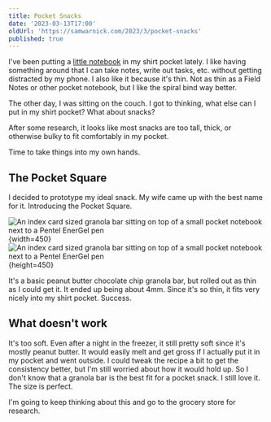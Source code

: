 ```yaml
---
title: Pocket Snacks
date: '2023-03-13T17:00'
oldUrl: 'https://samwarnick.com/2023/3/pocket-snacks'
published: true
---
```


I've been putting a [little notebook](https://www.jetpens.com/Life-Noble-Notebook-Mini-Ring-5-x-3.1-7-mm-Rule/pd/20213) in my shirt pocket lately. I like having something around that I can take notes, write out tasks, etc. without getting distracted by my phone. I also like it because it's thin. Not as thin as a Field Notes or other pocket notebook, but I like the spiral bind way better.

The other day, I was sitting on the couch. I got to thinking, what else can I put in my shirt pocket? What about snacks?

After some research, it looks like most snacks are too tall, thick, or otherwise bulky to fit comfortably in my pocket.

Time to take things into my own hands.

## The Pocket Square

I decided to prototype my ideal snack. My wife came up with the best name for it. Introducing the Pocket Square.

![An index card sized granola bar sitting on top of a small pocket notebook next to a Pentel EnerGel pen](https://samwarnick.com/media/2023-03-13-pocket-square-top.jpeg){width=450}
![An index card sized granola bar sitting on top of a small pocket notebook next to a Pentel EnerGel pen](https://samwarnick.com/media/2023-03-13-pocket-square-side.jpeg){height=450}

It's a basic peanut butter chocolate chip granola bar, but rolled out as thin as I could get it. It ended up being about 4mm. Since it's so thin, it fits very nicely into my shirt pocket. Success.

## What doesn't work

It's too soft. Even after a night in the freezer, it still pretty soft since it's mostly peanut butter. It would easily melt and get gross if I actually put it in my pocket and went outside. I could tweak the recipe a bit to get the consistency better, but I'm still worried about how it would hold up. So I don't know that a granola bar is the best fit for a pocket snack. I still love it. The size is perfect.

I'm going to keep thinking about this and go to the grocery store for research.
